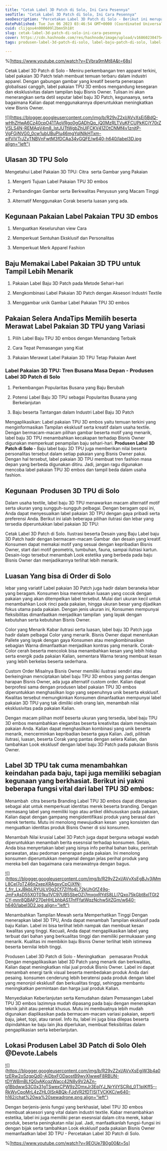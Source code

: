 ```yaml
---
title: "Cetak Label 3D Patch di Solo, Ini Cara Pesennya"
seoTitle: "Cetak Label 3D Patch di Solo, Ini Cara Pesennya"
seoDescription: "Percetakan Label 3D Patch di Solo - Berikut ini merupakan Rekomendasi dengan lengkap yang kami Publikasikan tentang Jasa Cetak Label 3D Patch di Solo"
datePublished: Tue Jun 06 2023 03:46:54 GMT+0000 (Coordinated Universal Time)
cuid: clijqou4n000609l2bmn5h18t
slug: cetak-label-3d-patch-di-solo-ini-cara-pesennya
cover: https://cdn.hashnode.com/res/hashnode/image/upload/v1686023047546/836117ba-9cab-4864-8d2d-d76dfb61583e.jpeg
tags: produsen-label-3d-patch-di-solo, label-baju-patch-di-solo, label-baju-jersey-solo

---
```


%[https://www.youtube.com/watch?v=EVbra9mMt8A&t=68s] 

Cetak Label 3D Patch di Solo - Meniru perkembangan tren apparel terkini, label pakaian 3D Patch telah membuat temuan terbaru dalam industri apparel. Dengan gabungan gambar yang kreatif beserta penerapan globalisasi canggih, label pakaian TPU 3D embos mengandung kesegaran dan eksklusivitas dalam tampilan baju Bisnis Owner. Tulisan ini akan menerangkan serta detil seputar label baju 3D Patch, kegunaanya, serta bagaimana Kalian dapat menggunakannya diperuntukkan meningkatkan view Bisnis Owner.

[![](https://blogger.googleusercontent.com/img/b/R29vZ2xl/AVvXsEj5BdQ-wHhZHwA6Cz40cpO41TAoVRgo0gGADhQq_jQ0MzRLTVuKFCUPkKCjY70rZVSLS4N-REMAqV4m8_IstJUTtWgbZhUlFCKV41ZOtCNMf4v1znjtP-VgFGjNVG0_0cw1ubUBuPIu46mgYqlNIkHTxm-eifViVTrJZyTNBVnFwtM3fDCAa34yGQFE/w640-h640/label3D.jpg align="left")](https://blogger.googleusercontent.com/img/b/R29vZ2xl/AVvXsEj5BdQ-wHhZHwA6Cz40cpO41TAoVRgo0gGADhQq_jQ0MzRLTVuKFCUPkKCjY70rZVSLS4N-REMAqV4m8_IstJUTtWgbZhUlFCKV41ZOtCNMf4v1znjtP-VgFGjNVG0_0cw1ubUBuPIu46mgYqlNIkHTxm-eifViVTrJZyTNBVnFwtM3fDCAa34yGQFE/s900/label3D.jpg)

## Ulasan 3D TPU Solo

Mengetahui Label Pakaian 3D TPU: Citra  serta Gambar yang Pakaian

1. Mengerti Tujuan Label Pakaian TPU 3D embos
    
2. Perbandingan Gambar serta Berkwalitas Penyusun yang Macam Tinggi
    
3. Alternatif Menggunakan Corak beserta luasan yang ada.
    

## Kegunaan Pakaian Label Pakaian TPU 3D embos

1. Menguatkan Keseluruhan view Cara
    
2. Memperkuat Sentuhan Eksklusif dan Personalitas
    
3. Memperkuat Merk Apparel Fashion
    

## Baju Memakai Label Pakaian 3D TPU untuk Tampil Lebih Menarik

1. Pakaian Label Baju 3D Patch pada Metode Sehari-hari
    
2. Mengkombinasi Label Pakaian 3D Patch dengan Aksesori Industri Textile
    
3. Menggambar unik Gambar Label Pakaian TPU 3D embos
    

## Pakaian Selera AndaTips Memilih beserta Merawat Label Pakaian 3D TPU yang Variasi

1. Pilih Label Baju TPU 3D embos dengan Memandang Terbaik
    
2. Cara Tepat Pemasangan yang Kiat
    
3. Pakaian Merawat Label Pakaian 3D TPU Tetap Pakaian Awet
    

### Label Pakaian 3D TPU: Tren Busana Masa Depan - Produsen Label 3D Patch di Solo

1. Perkembangan Popularitas Busana yang Baju Berubah
    
2. Potensi Label Baju 3D TPU sebagai Popularitas Busana yang Berkelanjutan
    
3. Baju beserta Tantangan dalam Industri Label Baju 3D Patch
    

Mengaplikasikan: Label pakaian TPU 3D embos yaitu temuan terkini yang menginformasikan Tampilan eksklusif serta kreatif dalam usaha textile. Dengan bermacam-macam pilihan gambar beserta motif yang menarik, label baju 3D TPU menambahkan kecakapan terhadap Bisnis Owner digunakan memperkuat penampilan baju sehari-hari. **Produsen Label 3D Patch di Solo -** Baju label baju 3D TPU juga memberikan nilai beserta personalitas tersebut dalam setiap pakaian yang Bisnis Owner pakai. Dengan hal tersebut, label pakaian 3D TPU membuat tren fashion masa depan yang berbeda digunakan ditiru. Jadi, jangan ragu digunakan mencoba label pakaian TPU 3D embos dan tampil beda dalam usaha fashion.

## Kegunaan  Produsen 3D TPU di Solo

Dalam usaha textile, label baju 3D TPU menawarkan macam alternatif motif serta ukuran yang sungguh-sungguh pelbagai. Dengan beragam opsi ini, Anda dapat menyesuaikan label pakaian 3D TPU dengan gaya pribadi serta preferensi Anda. Berikut ini ialah beberapa pilihan ilutrasi dan lebar yang tersedia diperuntukkan label pakaian 3D TPU:

Cetak Label 3D Patch di Solo. Ilustrasi beserta Desain yang Baju Label baju 3D Patch hadir dengan bermacam-macam Gambar  dan desain yang kreatif. Konsumen dapat memakai motif yang sesuai dengan kepribadian Bisnis Owner, start dari motif geometris, tumbuhan, fauna, sampai ilutrasi kartun. Desain-logo tersebut menambah Look estetika yang berbeda pada baju Bisnis Owner dan menjadikannya terlihat lebih menarik.

## Luasan Yang bisa di Order di Solo

lebar yang variatif Label pakaian 3D Patch juga hadir dalam beraneka lebar yang beragam. Konsumen bisa menentukan luasan yang cocok dengan pakaian yang akan ditempelkan label tersebut. Mulai dari ukuran kecil untuk menambahkan Look rinci pada pakaian, hingga ukuran besar yang dijadikan fokus utama pada pakaian. Dengan jenis ukuran ini, Konsumen mempunyai fleksibilitas dimanfaatkan menjadikan tampilan  yang layak dengan kebutuhan serta kebutuhan Bisnis Owner.

Color yang Menarik Kabar ilutrasi serta luasan, label baju 3D Patch juga hadir dalam pelbagai Color yang menarik. Bisnis Owner dapat menentukan Pallete yang layak dengan gaya Konsumen atau mengkombinasikan sebagian Warna dimanfaatkan menjadikan kontras yang menarik. Corak-Color cerah beserta mencolok bisa menambahkan kesan yang lebih hidup serta energik pada pakaian Kalian, sementara Warna terang membuat kesan  yang lebih berkelas beserta sederhana.

Custom Order Misalnya Bisnis Owner memiliki ilustrasi sendiri atau berkeinginan menciptakan label baju TPU 3D embos yang pantas dengan harapan Bisnis Owner, ada juga alternatif custom order. Kalian dapat berprofesi sama dengan produsen label pakaian TPU 3D embos diperuntukkan menghasilkan logo yang sepenuhnya unik beserta eksklusif. Kwalitas tersebut memungkinkan Konsumen dimanfaatkan mempunyai label pakaian 3D TPU yang tak dimiliki oleh orang lain, menambah nilai eksklusivitas pada pakaian Kalian.

Dengan macam pilihan motif beserta ukuran yang tersedia, label baju TPU 3D embos menambahkan eleganitas beserta kreativitas dalam mendesain pakaian Anda. Kalian dapat menghasilkan kombinasi yang unik beserta menarik, mencerminkan kepribadian beserta gaya Kalian. Jadi, pilihlah ilutrasi, luasan, beserta Corak yang pantas dengan selera Kalian, dan tambahkan Look eksklusif dengan label baju 3D Patch pada pakaian Bisnis Owner.

## Label 3D TPU tak cuma menambahkan keindahan pada baju, tapi juga memiliki sebagian kegunaan yang berkhasiat. Berikut ini yakni beberapa fungsi vital dari label TPU 3D embos:

Menambah  citra beserta Branding Label TPU 3D embos dapat diterapkan sebagai alat untuk memperkuat identitas merek beserta branding. Dengan memasang label yang memiliki logo atau artikel dikhususkan pada pakaian, Kalian dapat dengan gampang mengidentifikasi produk yang berasal dari merek tertentu. Mutu ini menolong mewujudkan kesan  yang konsisten dan menguatkan identitas produk Bisnis Owner di sisi konsumen.

Menambah Nilai krusial Label 3D Patch juga dapat berguna sebagai wadah diperuntukkan menambah berita esesnsial terhadap konsumen. Selain, Anda bisa menyertakan label yang isinya info perihal bahan baku, perintah perawatan, atau pedoman penerapan pada pakaian. Ini menolong konsumen diperuntukkan mengenal dengan jelas perihal produk yang mereka beli dan bagaimana cara merawatnya dengan bagus.

[![](https://blogger.googleusercontent.com/img/b/R29vZ2xl/AVvXsEgBJv3jMmL8CeI7oTZ46n2xepXRAgxvCpCjXfN-f_frr_LxJBkbLRYUjLV0g2Cf7Zl1fo4L72kUhGfZ49q-JmFxAsD55XOT01ku1VC97UB5SbeOZi7mxgxRYdS8LLl7Qxo75kGbt8xlTGt2CY-mnr8QBAP270eHHLbhbAS17nfFfatWqzNchw5itZGm/w640-h640/label3D2.jpg align="left")](https://blogger.googleusercontent.com/img/b/R29vZ2xl/AVvXsEgBJv3jMmL8CeI7oTZ46n2xepXRAgxvCpCjXfN-f_frr_LxJBkbLRYUjLV0g2Cf7Zl1fo4L72kUhGfZ49q-JmFxAsD55XOT01ku1VC97UB5SbeOZi7mxgxRYdS8LLl7Qxo75kGbt8xlTGt2CY-mnr8QBAP270eHHLbhbAS17nfFfatWqzNchw5itZGm/s900/label3D2.jpg)

Menambahkan Tampilan Mewah serta Memperhatikan Tinggi Dengan menerapkan label 3D TPU, Anda dapat menambah Tampilan eksklusif pada baju Kalian. Label ini bisa terlihat lebih nampak dan membuat kesan  kwalitas yang tinggi. Kecuali, Anda dapat mengaplikasikan label yang terbuat dari bahan yang berkualitas tinggi dan memiliki permukaaan yang menarik. Kualitas ini membikin baju Bisnis Owner terlihat lebih istimewa beserta bernilai lebih tinggi.

Produsen Label 3D Patch di Solo - Meningkatkan   pemasaran Produk Dengan mengaplikasikan label 3D Patch yang menarik dan berkwalitas, Kalian dapat meningkatkan nilai jual produk Bisnis Owner. Label ini dapat menambah energi tarik visual beserta membedakan produk Anda dari pesaing. konsumen cenderung lebih beratensi pada produk dengan label yang menonjol eksklusif dan berkualitas tinggi, sehingga membantu meningkatkan permintaan dan harga jual produk Kalian.

Menyediakan Keberlanjutan serta Kemudahan dalam Pemasangan Label TPU 3D embos lazimnya mudah dipasang pada baju dengan menerapkan teknik jahit atau perekat khusus. Mutu ini membuatnya lebih mudah digunakan diaplikasikan pada bermacam-macam variasi pakaian, seperti baju, jaket, topi, atau ransel. Info itu, label ini juga bisa dilepas beserta dipindahkan ke baju lain jika diperlukan, membuat fleksibilitas dalam pengaplikasian serta keberlanjutan.

## Lokasi Produsen Label 3D Patch di Solo Oleh @Devote.Labels

[![](https://blogger.googleusercontent.com/img/b/R29vZ2xl/AVvXsEgjW3b4a0tzERw2oSzgpQd0-AiDbxFODaostB9wvXIwweF8RBUN-tDYWBmBLfQGyAKcqzWacc42N8y9V2AZn-g1BbdwwS3C0x31gTSwexCPW9zZOmxJr3EplYJ_NrYiIYSCRd_0T1plKff5--RkWyCpoMrL4zZHL0ISrABQk-FJdVR2fDTISITVCKKC/w640-h162/chat%20wa%20sewadrone.png align="left")](https://wa.me/+6287838865004?text=Permisi%2C%20kak%20mau%20nanya%20tentang%20label%2C%20dapat%20informasi%20dari%20devotelabels.web.id)

Dengan berjenis-jenis fungsi yang berkhasiat, label TPU 3D embos membuat aksesori yang vital dalam industri textile. Kabar menambahkan estetika, label ini juga memiliki peran esesnsial dalam citra merek, kabar produk, beserta peningkatan nilai jual. Jadi, manfaatkanlah fungsi-fungsi ini dengan bijak serta tambahkan Look eksklusif pada pakaian Bisnis Owner memanfaatkan label 3D TPU - Percetakan Label 3D Patch di Solo.

%[https://www.youtube.com/watch?v=9EOUe7B0g00&t=5s]